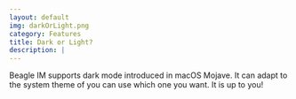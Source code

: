 ```yaml
---
layout: default
img: darkOrLight.png
category: Features
title: Dark or Light?
description: |
---
```

  Beagle IM supports dark mode introduced in macOS Mojave.
  It can adapt to the system theme of you can use which one you want.
  It is up to you!
